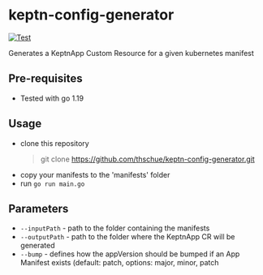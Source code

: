 # keptn-config-generator

[![Test](https://github.com/thschue/keptn-config-generator/actions/workflows/test.yaml/badge.svg)](https://github.com/thschue/keptn-config-generator/actions/workflows/test.yaml)

Generates a KeptnApp Custom Resource for a given kubernetes manifest

## Pre-requisites
* Tested with go 1.19

## Usage
* clone this repository
  > git clone https://github.com/thschue/keptn-config-generator.git
* copy your manifests to the 'manifests' folder
* run `go run main.go`

## Parameters
* `--inputPath` - path to the folder containing the manifests
* `--outputPath` - path to the folder where the KeptnApp CR will be generated
* `--bump` - defines how the appVersion should be bumped if an App Manifest exists (default: patch, options: major, minor, patch
